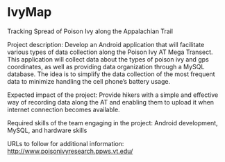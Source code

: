 # IvyMap

Tracking Spread of Poison Ivy along the Appalachian Trail

Project description: Develop an Android application that will facilitate various types of data collection along the Poison Ivy AT Mega Transect. This application will collect data about the types of poison ivy and gps coordinates, as well as providing data organization through a MySQL database. The idea is to simplify the data collection of the most frequent data  to minimize handling the cell phone’s battery usage.

Expected impact of the project: Provide hikers with a simple and effective way of recording data along the AT and enabling them to upload it when internet connection becomes available. 

Required skills of the team engaging in the project: Android development, MySQL, and hardware skills 

URLs to follow for additional information: http://www.poisonivyresearch.ppws.vt.edu/
